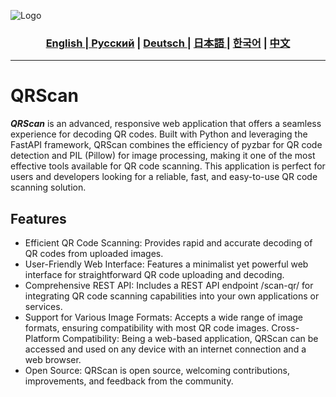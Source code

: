![Logo](https://.png) 

<div align="center">
  <h3> <a href="https://github.com/Solrikk/PicTrace/blob/main/README.md"> English | <a href="https://github.com/Solrikk/PicTrace/blob/main/README_RU.md">Русский</a> | <a href="https://github.com/Solrikk/PicTrace/blob/main/README_GE.md"> Deutsch </a> | <a href="https://github.com/Solrikk/PicTrace/blob/main/README_JP.md"> 日本語 </a> | <a href="README_KR.md">한국어</a> | <a href="README_CN.md">中文</a> </h3>
</div>

-----------------

# QRScan

**_QRScan_** is an advanced, responsive web application that offers a seamless experience for decoding QR codes. Built with Python and leveraging the FastAPI framework, QRScan combines the efficiency of pyzbar for QR code detection and PIL (Pillow) for image processing, making it one of the most effective tools available for QR code scanning. This application is perfect for users and developers looking for a reliable, fast, and easy-to-use QR code scanning solution.


## Features
- Efficient QR Code Scanning: Provides rapid and accurate decoding of QR codes from uploaded images.
- User-Friendly Web Interface: Features a minimalist yet powerful web interface for straightforward QR code uploading and decoding.
- Comprehensive REST API: Includes a REST API endpoint /scan-qr/ for integrating QR code scanning capabilities into your own applications or services.
- Support for Various Image Formats: Accepts a wide range of image formats, ensuring compatibility with most QR code images.
 Cross-Platform Compatibility: Being a web-based application, QRScan can be accessed and used on any device with an internet connection and a web browser.
- Open Source: QRScan is open source, welcoming contributions, improvements, and feedback from the community.
